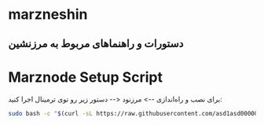 
# marzneshin
دستورات و راهنماهای مربوط به مرزنشین
--------------------------------------------------------------------------------------------------------------------------------------------------------------------------------------------------------------------
# Marznode Setup Script

برای نصب و راه‌اندازی --> مرزنود <-- دستور زیر رو توی ترمینال اجرا کنید:

```bash
sudo bash -c "$(curl -sL https://raw.githubusercontent.com/asd1asd00000/marzneshin/b8de769ca755d1bbb10e6db6345c9dea15414687/nasbe-marznode.sh)"

